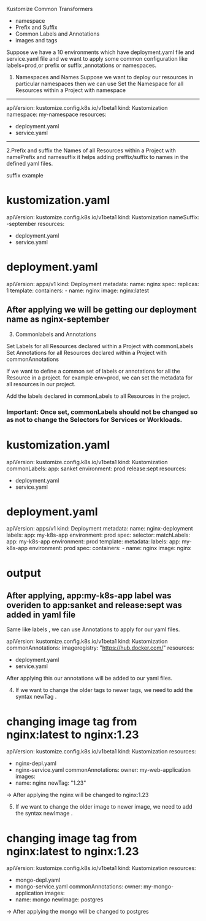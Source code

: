 Kustomize Common Transformers
- namespace
- Prefix and Suffix
- Common Labels and Annotations
- images and tags


Suppose we have a 10 environments which have deployment.yaml file and service.yaml file and we
want to apply some common configuration like labels=prod,or prefix or suffix ,annotations or namespaces.

1. Namespaces and Names
Suppose we want to deploy our resources in particular namespaces then we can use 
Set the Namespace for all Resources within a Project with namespace
------------------------------------------------------------------------------------------
apiVersion: kustomize.config.k8s.io/v1beta1
kind: Kustomization
namespace: my-namespace
resources:
- deployment.yaml
- service.yaml
-------------------------------------------------------------------------------------------

2.Prefix  and suffix the Names of all Resources within a Project with namePrefix and namesuffix
it helps adding preffix/suffix to names in the defined yaml files.

suffix example
# kustomization.yaml
apiVersion: kustomize.config.k8s.io/v1beta1
kind: Kustomization
nameSuffix: -september
resources:
- deployment.yaml
- service.yaml

# deployment.yaml
apiVersion: apps/v1
kind: Deployment
metadata:
  name: nginx
spec:
  replicas: 1
  template:
    containers:
      - name: nginx
        image: nginx:latest

After applying we will be getting our deployment name as nginx-september
---------------------------------------------------------------------------------------------------------------
3. Commonlabels and Annotations

Set Labels for all Resources declared within a Project with commonLabels
Set Annotations for all Resources declared within a Project with commonAnnotations

If we want to define a common set of labels or annotations for all the Resource in a project.
for example env=prod, we can set the metadata for all resources in our project.

Add the labels declared in commonLabels to all Resources in the project.

<h3>Important: Once set, commonLabels should not be changed so as not to change the Selectors for Services or Workloads.</h3>

# kustomization.yaml
apiVersion: kustomize.config.k8s.io/v1beta1
kind: Kustomization
commonLabels:
  app: sanket
  environment: prod
  release:sept
resources:
- deployment.yaml
- service.yaml

# deployment.yaml
apiVersion: apps/v1
kind: Deployment
metadata:
  name: nginx-deployment
  labels:
    app: my-k8s-app
    environment: prod
spec:
  selector:
    matchLabels:
        app: my-k8s-app
        environment: prod
  template:
    metadata:
      labels:
        app: my-k8s-app
        environment: prod
    spec:
      containers:
      - name: nginx
        image: nginx

# output
After applying, app:my-k8s-app label was overiden to app:sanket and  release:sept was added in yaml file
-----------------------------------------------------------------------------------------------------------------------
Same like labels , we can use Annotations to apply for our yaml files.

apiVersion: kustomize.config.k8s.io/v1beta1
kind: Kustomization
commonAnnotations:
  imageregistry: "https://hub.docker.com/"
resources:
- deployment.yaml
- service.yaml

After applying this our annotations will be added to our yaml files.



4. If we want to change the older tags to newer tags, we need to add the syntax newTag .
# changing image tag from nginx:latest to nginx:1.23
apiVersion: kustomize.config.k8s.io/v1beta1
kind: Kustomization
resources:
  - nginx-depl.yaml
  - nginx-service.yaml
commonAnnotations:
  owner: my-web-application
images: 
 - name: nginx
   newTag: "1.23"


-> After applying the nginx will be changed to nginx:1.23

5. If we want to change the older image to newer image, we need to add the syntax newImage .
# changing image tag from nginx:latest to nginx:1.23
apiVersion: kustomize.config.k8s.io/v1beta1
kind: Kustomization
resources:
  - mongo-depl.yaml
  - mongo-service.yaml
commonAnnotations:
  owner: my-mongo-application
images: 
 - name: mongo
   newImage: postgres

 -> After applying the mongo will be changed to postgres
